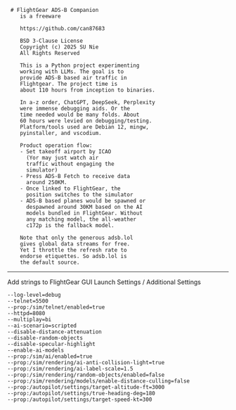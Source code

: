      # FlightGear ADS-B Companion 
        is a freeware

        https://github.com/can87683
        
        BSD 3-Clause License
        Copyright (c) 2025 SU Nie
        All Rights Reserved
 
        This is a Python project experimenting 
        working with LLMs. The goal is to 
        provide ADS-B based air traffic in 
        Flightgear. The project time is 
        about 110 hours from inception to binaries.

        In a-z order, ChatGPT, DeepSeek, Perplexity
        were immense debugging aids. Or the
        time needed would be many folds. About
        60 hours were levied on debugging/testing.
        Platform/tools used are Debian 12, mingw, 
        pyinstaller, and vscodium.

        Product operation flow:
        - Set takeoff airport by ICAO
          (Yor may just watch air 
          traffic without engaging the
          simulator)
        - Press ADS-B Fetch to receive data 
          around 250KM.
        - Once linked to FlightGear, the 
          position switches to the simulator
        - ADS-B based planes would be spawned or 
          despawned around 30KM based on the AI 
          models bundled in FlightGear. Without 
          any matching model, the all-weather 
          c172p is the fallback model.

        Note that only the generous adsb.lol
        gives global data streams for free. 
        Yet I throttle the refresh rate to 
        endorse etiquettes. So adsb.lol is
        the default source.

        
-----------------------------------------------------

Add strings to FlightGear GUI Launch Settings / Additional Settings
    
    --log-level=debug
    --telnet=5500
    --prop:/sim/telnet/enabled=true
    --httpd=8080
    --multiplay=bi
    --ai-scenario=scripted
    --disable-distance-attenuation
    --disable-random-objects
    --disable-specular-highlight
    --enable-ai-models
    --prop:/sim/ai/enabled=true
    --prop:/sim/rendering/ai-anti-collision-light=true
    --prop:/sim/rendering/ai-label-scale=1.5
    --prop:/sim/rendering/random-objects/enabled=false
    --prop:/sim/rendering/models/enable-distance-culling=false
    --prop:/autopilot/settings/target-altitude-ft=3000
    --prop:/autopilot/settings/true-heading-deg=180
    --prop:/autopilot/settings/target-speed-kt=300
